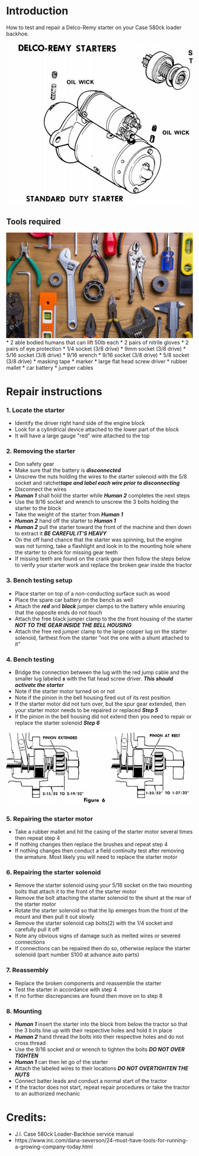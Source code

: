 <h1>Introduction</h1>

<p>How to test and repair a Delco-Remy starter on your Case 580ck loader backhoe.</p>

<p><img src="/img/1.JPG" alt="Main photo" title="" /></p>

<h2>Tools required</h2>

<p><img src="/img/2.JPG" alt="Tools" title="" />
* 2 able bodied humans that can lift 50lb each
* 2 pairs of nitrile gloves
* 2 pairs of eye protection
* 1/4 socket (3/8 drive)
* 9mm socket (3/8 drive)
* 5/16 socket (3/8 drive)
* 9/16 wrench 
* 9/16 socket (3/8 drive)
* 5/8 socket (3/8 drive)
* masking tape
* marker
* large flat head screw driver
* rubber mallet
* car battery
* jumper cables</p>

<h1>Repair instructions</h1>

<h3>1. Locate the starter</h3>

<ul>
<li>Identify the driver right hand side of the engine block</li>
<li>Look for a cylindrical device attached to the lower part of the block </li>
<li>It will have a large gauge "red" wire attached to the top</li>
</ul>

<h3>2. Removing the starter</h3>

<ul>
<li>Don safety gear</li>
<li>Make sure that the battery is <strong><em>disconnected</em></strong></li>
<li>Unscrew the nuts holding the wires to the starter solenoid with the 5/8 socket and ratchet<strong><em>tape and label each wire prior to disconnecting</em></strong></li>
<li>Disconnect the wires</li>
<li><strong><em>Human 1</em></strong> shall hold the starter while <strong><em>Human 2</em></strong> completes the next steps</li>
<li>Use the 9/16 socket and wrench to unscrew the 3 bolts holding the starter to the block</li>
<li>Take the weight of the starter from <strong><em>Human 1</em></strong></li>
<li><strong><em>Human 2</em></strong> hand off the starter to <strong><em>Human 1</em></strong> </li>
<li><strong><em>Human 2</em></strong> pull the starter toward the front of the machine and then down to extract it <strong><em>BE CAREFUL IT'S HEAVY</em></strong></li>
<li>On the off hand chance that the starter was spinning, but the engine was not turning, take a flashlight and look in to the mounting hole where the starter to check for missing gear teeth </li>
<li>If missing teeth are found on the crank gear then follow the steps below to verify your starter work and replace the broken gear inside the tractor</li>
</ul>

<h3>3. Bench testing setup</h3>

<ul>
<li>Place starter on top of a non-conducting surface such as wood</li>
<li>Place the spare car battery on the bench as well</li>
<li>Attach the <strong><em>red</em></strong> and <strong><em>black</em></strong> jumper clamps to the battery while ensuring that the opposite ends do not touch</li>
<li>Attach the free black jumper clamp to the the front housing of the starter <strong><em>NOT TO THE GEAR INSIDE THE BELL HOUSING</em></strong></li>
<li>Attach the free red jumper clamp to the large copper lug on the starter solenoid, farthest from the starter "not the one with a shunt attached to it"</li>
</ul>

<h3>4. Bench testing</h3>

<ul>
<li>Bridge the connection between the lug with the red jump cable and the smaller lug labeled <strong><em>s</em></strong> with the flat head screw driver.  <strong><em>This should activate the starter</em></strong></li>
<li>Note if the starter motor turned on or not</li>
<li>Note if the pinion in the bell housing fired out of its rest position</li>
<li>If the starter motor did not turn over, but the spur gear extended, then your starter motor needs to be repaired or replaced <strong><em>Step 5</em></strong></li>
<li>If the pinion in the bell housing did not extend then you need to repair or replace the starter solenoid <strong><em>Step 6</em></strong></li>
</ul>

<p><img src="/img/3.JPG" alt="Pinion" title="" /></p>

<h3>5. Repairing the starter motor</h3>

<ul>
<li>Take a rubber mallet and hit the casing of the starter motor several times then repeat step 4</li>
<li>If nothing changes then replace the brushes and repeat step 4</li>
<li>If nothing changes then conduct a field continuity test after removing the armature.  Most likely you will need to replace the starter motor</li>
</ul>

<h3>6. Repairing the starter solenoid</h3>

<ul>
<li>Remove the starter solenoid using your 5/16 socket on the two mounting bolts that attach it to the front of the starter motor</li>
<li>Remove the bolt attaching the starter solenoid to the shunt at the rear of the starter motor</li>
<li>Rotate the starter solenoid so that the lip emerges from the front of the mount and then pull it out slowly</li>
<li>Remove the starter solenoid cap bolts(2) with the 1/4 socket and carefully pull it off</li>
<li>Note any obvious signs of damage such as melted wires or severed connections</li>
<li>If connections can be repaired then do so, otherwise replace the starter solenoid (part number S100 at advance auto parts)</li>
</ul>

<h3>7. Reassembly</h3>

<ul>
<li>Replace the broken components and reassemble the starter</li>
<li>Test the starter in accordance with step 4</li>
<li>If no further discrepancies are found then move on to step 8</li>
</ul>

<h3>8. Mounting</h3>

<ul>
<li><strong><em>Human 1</em></strong> insert the starter into the block from below the tractor so that the 3 bolts line up with their respective holes and hold it in place</li>
<li><strong><em>Human 2</em></strong> hand thread the bolts into their respective holes and do not cross thread</li>
<li>Use the 9/16 socket and or wrench to tighten the bolts <strong><em>DO NOT OVER TIGHTEN</em></strong></li>
<li><strong><em>Human 1</em></strong> can then let go of the starter</li>
<li>Attach the labeled wires to their locations <strong><em>DO NOT OVERTIGHTEN THE NUTS</em></strong></li>
<li>Connect batter leads and conduct a normal start of the tractor </li>
<li>If the tractor does not start, repeat repair procedures or take the tractor to an authorized mechanic</li>
</ul>

<h1>Credits:</h1>

<ul>
<li>J.I. Case 580ck Loader-Backhoe service manual</li>
<li>https://www.inc.com/dana-severson/24-must-have-tools-for-running-a-growing-company-today.html</li>
</ul>

